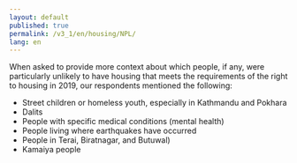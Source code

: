 ```yaml
---
layout: default
published: true
permalink: /v3_1/en/housing/NPL/
lang: en
---
```


When asked to provide more context about which people, if any, were particularly unlikely to have housing that meets the requirements of the right to housing in 2019, our respondents mentioned the following: 

-	Street children or homeless youth, especially in Kathmandu and Pokhara
-	Dalits
-	People with specific medical conditions (mental health)
-	People living where earthquakes have occurred
-	People in Terai, Biratnagar, and Butuwal)
-	Kamaiya people